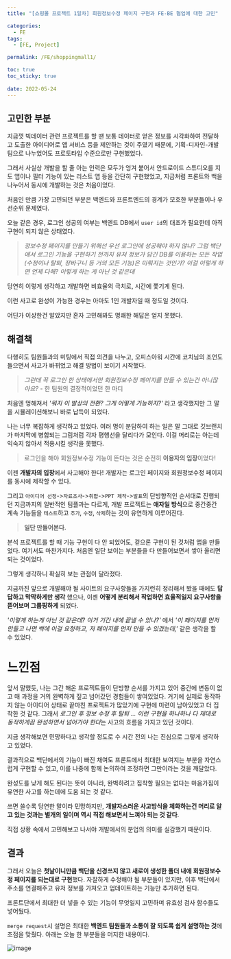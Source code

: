 ```yaml
---
title: "[쇼핑몰 프로젝트 1일차] 회원정보수정 페이지 구현과 FE-BE 협업에 대한 고민"

categories:
  - FE
tags:
  - [FE, Project]

permalink: /FE/shoppingmall1/

toc: true
toc_sticky: true
 
date: 2022-05-24
---
```


## 고민한 부분
지금껏 빅데이터 관련 프로젝트를 할 땐 보통 데이터로 얻은 정보를 시각화하여 전달하고 도출한 아이디어로 앱 서비스 등을 제안하는 것이 주였기 때문에, 기획-디자인-개발팀으로 나누었어도 프로토타입 수준으로만 구현했었다.

그래서 사실상 개발을 할 줄 아는 인력은 모두가 엉겨 붙어서 안드로이드 스튜디오를 지도 앱이나 필터 기능이 있는 리스트 앱 등을 간단히 구현했었고, 지금처럼 프론트와 백을 나누어서 동시에 개발하는 것은 처음이었다.

처음인 만큼 가장 고민되던 부분은 백엔드와 프론트엔드의 경계가 모호한 부분들이나 우선순위 문제였다.

오늘 같은 경우, 로그인 성공의 여부는 백엔드 DB에서 `user id`의 대조가 필요한데 아직 구현이 되지 않은 상태였다.

> *정보수정 페이지를 만들기 위해선 우선 로그인에 성공해야 하지 않나? 그럼 백단에서 로그인 기능을 구현하기 전까지 유저 정보가 담긴 DB를 이용하는 모든 작업(수정이나 탈퇴, 장바구니 등 거의 모든 기능)은 미뤄지는 것인가? 이걸 이렇게 하면 언제 다해? 이렇게 하는 게 아닌 것 같은데*

당연히 이렇게 생각하고 개발하면 비효율의 극치로, 시간에 쫓기게 된다.

이런 사고로 완성이 가능한 경우는 아마도 1인 개발자일 때 정도일 것이다.

어딘가 이상한건 알았지만 혼자 고민해봐도 명쾌한 해답은 얻지 못했다.

## 해결책

다행히도 팀원들과의 미팅에서 직접 의견을 나누고, 오피스아워 시간에 코치님의 조언도 들으면서 사고가 바뀌었고 해결 방법이 보이기 시작했다. 

> *그런데 꼭 로그인 한 상태에서만 회원정보수정 페이지를 만들 수 있는건 아니잖아요?* - 한 팀원의 결정적이었던 한 마디

처음엔 멍해져서 *'뭐지 이 발상의 전환? 그게 어떻게 가능하지?'* 라고 생각했지만 그 말을 시뮬레이션해보니 바로 납득이 되었다.

나는 너무 복잡하게 생각하고 있었다. 여러 명이 분담하여 하는 일은 말 그대로 깃브랜치가 마지막에 병합되는 그림처럼 각자 평행선을 달리다가 모인다. 이걸 머리로는 아는데 익숙지 않아서 적용시킬 생각을 못했다.

> 로그인을 해야 회원정보수정 기능이 뜬다는 것은 순전히 **이용자의 입장**이었다!

이젠 **개발자의 입장**에서 사고해야 한다! 개발자는 로그인 페이지와 회원정보수정 페이지를 동시에 제작할 수 있다.

그리고 `아이디어 선정`->`자료조사`->`취합`->`PPT 제작`->`발표`의 단방향적인 순서대로 진행되던 지금까지의 일반적인 팀플과는 다르게, 개발 프로젝트는 **애자일 방식**으로 중간중간 계속 기능들을 `테스트`하고 `추가`, `수정`, `삭제`하는 것이 유연하게 이루어진다.

> **일단 만들어본다.**

분석 프로젝트를 할 때 기능 구현이 다 안 되었어도, 겉으론 구현이 된 것처럼 앱을 만들었다. 여기서도 마찬가지다. 처음엔 일단 보이는 부분들을 다 만들어보면서 쌓아 올리면 되는 것이었다.

그렇게 생각하니 확실히 보는 관점이 달라졌다.

지금까진 앞으로 개발해야 될 사이트의 요구사항들을 가지런히 정리해서 봤을 때에도 **답답하고 막막하게만 생각** 했으나, 이젠 **어떻게 분리해서 작업하면 효율적일지 요구사항을 뜯어보며 그룹핑하게** 되었다.

*'이렇게 하는게 아닌 것 같은데? 이거 기간 내에 끝낼 수 있나?'* 에서 *'이 페이지를 먼저 만들고 나면 백에 이걸 요청하고, 저 페이지를 먼저 만들 수 있겠는데,'* 같은 생각을 할 수 있었다.


# 느낀점

앞서 말했듯, 나는 그간 해온 프로젝트들이 단방향 순서를 가지고 있어 중간에 변동이 없고 매 과정을 거의 완벽하게 짚고 넘어갔던 경험들이 쌓여있었다. 거기에 실제로 동작하지 않는 아이디어 상태로 끝마친 프로젝트가 많았기에 구현에 미련이 남아있었고 더 집착한 것 같다. 그래서 *로그인 후 정보 수정 후 탈퇴 ... 이런 구현을 하나하나 다 제대로 동작하게끔 완성하면서 넘어가야 한다*는 사고의 흐름을 가지고 있던 것이다.

지금 생각해보면 민망하다고 생각할 정도로 수 시간 전의 나는 진심으로 그렇게 생각하고 있었다.

결과적으로 백단에서의 기능이 빠진 채여도 프론트에서 최대한 보여지는 부분을 자연스럽게 구현할 수 있고, 이를 나중에 함께 논의하여 조정하면 그만이라는 것을 깨달았다.

완성도를 낮게 해도 된다는 뜻이 아니라, 완벽하려고 집착할 필요는 없다는 마음가짐이 유연한 사고를 하는데에 도움 되는 것 같다.

쓰면 쓸수록 당연한 말이라 민망하지만, **개발자스러운 사고방식을 체화하는건 머리로 알고 있는 것과는 별개의 일이며 역시 직접 해보면서 느껴야 되는 것 같다**.

직접 상황 속에서 고민해보고 나서야 개발에서의 분업의 의미를 실감했기 때문이다.

## 결과

그래서 오늘은 **첫날이니만큼 백단을 신경쓰지 않고 새로이 생성한 폴더 내에 회원정보수정 페이지를 되는대로 구현**했다. 자잘하게 수정해야 될 부분들이 있지만, 이후 백단에서 주소를 연결해주고 유저 정보를 가져오고 업데이트하는 기능만 추가하면 된다.

프론트단에서 최대한 더 넣을 수 있는 기능이 무엇일지 고민하며 유효성 검사 함수들도 넣어뒀다.

`merge request`시 설명은 최대한 **백엔드 팀원들과 소통이 잘 되도록 쉽게 설명하는 것**에 초점을 맞췄다. 아래는 오늘 한 부분들을 머지한 내용이다.

![image](https://user-images.githubusercontent.com/49031232/170103670-e7931f02-7d5d-4f7e-802c-c5980fb6cb4e.png)
